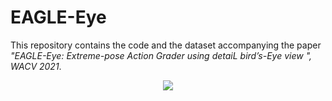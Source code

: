 
# EAGLE-Eye

This repository contains the code and the dataset accompanying the paper *"EAGLE-Eye: Extreme-pose Action Grader using detaiL bird’s-Eye view
", WACV 2021*.

<p align="center">
    <img src="https://github.com/MahdiNek/EAGLE-Eye/blob/main/Pipeline.gif">
    <br>
</p>
